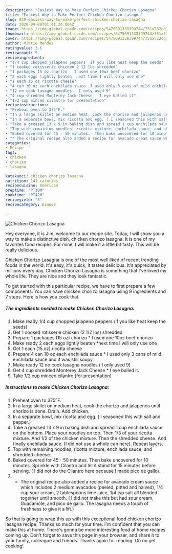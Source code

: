 ```yaml
---
description: "Easiest Way to Make Perfect Chicken Chorizo Lasagna"
title: "Easiest Way to Make Perfect Chicken Chorizo Lasagna"
slug: 829-easiest-way-to-make-perfect-chicken-chorizo-lasagna
date: 2020-09-08T01:41:24.804Z
image: https://img-global.cpcdn.com/recipes/5475691338399744/751x532cq70/chicken-chorizo-lasagna-recipe-main-photo.jpg
thumbnail: https://img-global.cpcdn.com/recipes/5475691338399744/751x532cq70/chicken-chorizo-lasagna-recipe-main-photo.jpg
cover: https://img-global.cpcdn.com/recipes/5475691338399744/751x532cq70/chicken-chorizo-lasagna-recipe-main-photo.jpg
author: Mittie Mendez
ratingvalue: 3.6
reviewcount: 5
recipeingredient:
- "1/4 cup chopped jalapeno peppers  if you like heat keep the seeds"
- "1 cooked rotisserie chicken 2 12 lbs shredded"
- "1 packages 15 oz chorizo   I used one 10oz beef chorizo"
- "2 each eggs lightly beaten  next time I will only use one"
- "1 each 15 oz ricotta cheese"
- "4 can 10 oz each enchilada sauce  I used only 3 cans of mild enchilada sauce and it was still soupy"
- "12 no cook lasagna noodles   I only used 9"
- "4 cup shredded Monterey Jack Cheese   I eye balled it"
- "1/2 cup minced cilantro for presentation"
recipeinstructions:
- "Preheat oven to 375°F."
- "In a large skillet on medium heat, cook the chorizo and jalapenos until chorizo is done.  Drain.  Add chicken."
- "In a separate bowl, mix ricotta and egg. ( I seasoned this with salt and pepper.)"
- "Take a greased 13 x 9 in baking dish and spread 1 cup enchilada sauce on the bottom.  Place your noodles on top.  Then 1/3 of your ricotta mixture.  And 1/2 of the chicken mixture.  Then the shredded cheese.  And finally enchilada sauce.  (I did not use a whole can here). Repeat layers."
- "Top with remaining noodles, ricotta mixture, enchilada sauce, and shredded cheese."
- "Baked covered for 45 - 50 minutes.  Then bake uncovered for 10 minutes.  Sprinkle with Cilantro and let it stand for 15 minutes before serving.  ( I did not do the Cilantro here because I made pico de gallo)."
- "* The original recipe also added a recipe for avacado cream sauce which includes 2 medium avacados (peeled, pitted and halved), 1/4 cup sour cream, 2 tablespoons lime juice, 1/4 tsp salt all blended together until smooth.  ( I did not make this but had sour cream, Guacamole, and pico de gallo.  The lasagna needs a touch of freshness to give it a lift.)"
categories:
- Recipe
tags:
- chicken
- chorizo
- lasagna

katakunci: chicken chorizo lasagna 
nutrition: 141 calories
recipecuisine: American
preptime: "PT30M"
cooktime: "PT42M"
recipeyield: "3"
recipecategory: Dinner

---
```



![Chicken Chorizo Lasagna](https://img-global.cpcdn.com/recipes/5475691338399744/751x532cq70/chicken-chorizo-lasagna-recipe-main-photo.jpg)

Hey everyone, it is Jim, welcome to our recipe site. Today, I will show you a way to make a distinctive dish, chicken chorizo lasagna. It is one of my favorites food recipes. For mine, I will make it a little bit tasty. This will be really delicious.



Chicken Chorizo Lasagna is one of the most well liked of recent trending foods in the world. It's easy, it's quick, it tastes delicious. It's appreciated by millions every day. Chicken Chorizo Lasagna is something that I've loved my whole life. They are nice and they look fantastic.


To get started with this particular recipe, we have to first prepare a few components. You can have chicken chorizo lasagna using 9 ingredients and 7 steps. Here is how you cook that.

<!--inarticleads1-->

##### The ingredients needed to make Chicken Chorizo Lasagna:

1. Make ready 1/4 cup chopped jalapeno peppers  (if you like heat keep the seeds)
1. Get 1 cooked rotisserie chicken (2 1/2 lbs) shredded
1. Prepare 1 packages (15 oz) chorizo  * I used one 10oz beef chorizo
1. Make ready 2 each eggs lightly beaten  *next time I will only use one
1. Get 1 each (15 oz) ricotta cheese
1. Prepare 4 can 10 oz each enchilada sauce * I used only 3 cans of mild enchilada sauce and it was still soupy.
1. Make ready 12 no cook lasagna noodles  ( I only used 9)
1. Get 4 cup shredded Monterey Jack Cheese  * I eye balled it.
1. Take 1/2 cup minced cilantro (for presentation)




<!--inarticleads2-->

##### Instructions to make Chicken Chorizo Lasagna:

1. Preheat oven to 375°F.
1. In a large skillet on medium heat, cook the chorizo and jalapenos until chorizo is done.  Drain.  Add chicken.
1. In a separate bowl, mix ricotta and egg. ( I seasoned this with salt and pepper.)
1. Take a greased 13 x 9 in baking dish and spread 1 cup enchilada sauce on the bottom.  Place your noodles on top.  Then 1/3 of your ricotta mixture.  And 1/2 of the chicken mixture.  Then the shredded cheese.  And finally enchilada sauce.  (I did not use a whole can here). Repeat layers.
1. Top with remaining noodles, ricotta mixture, enchilada sauce, and shredded cheese.
1. Baked covered for 45 - 50 minutes.  Then bake uncovered for 10 minutes.  Sprinkle with Cilantro and let it stand for 15 minutes before serving.  ( I did not do the Cilantro here because I made pico de gallo).
1. * The original recipe also added a recipe for avacado cream sauce which includes 2 medium avacados (peeled, pitted and halved), 1/4 cup sour cream, 2 tablespoons lime juice, 1/4 tsp salt all blended together until smooth.  ( I did not make this but had sour cream, Guacamole, and pico de gallo.  The lasagna needs a touch of freshness to give it a lift.)




So that is going to wrap this up with this exceptional food chicken chorizo lasagna recipe. Thanks so much for your time. I'm confident that you can make this at home. There's gonna be more interesting food at home recipes coming up. Don't forget to save this page in your browser, and share it to your family, colleague and friends. Thanks again for reading. Go on get cooking!
